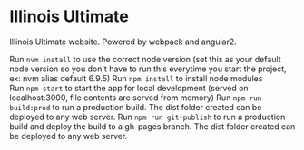 # Illinois Ultimate
Illinois Ultimate website. Powered by webpack and angular2.

Run `nvm install` to use the correct node version (set this as your default node version so you don't have to run this everytime you start the project, ex: nvm alias default 6.9.5)
Run `npm install` to install node modules   
Run `npm start` to start the app for local development (served on localhost:3000, file contents are served from memory)
Run `npm run build:prod` to run a production build. The dist folder created can be deployed to any web server.
Run `npm run git-publish` to run a production build and deploy the build to a gh-pages branch. The dist folder created can be deployed to any web server.
